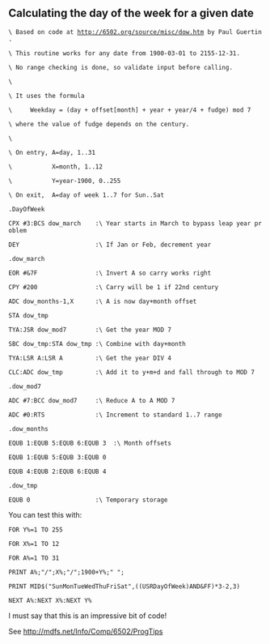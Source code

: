 ## Calculating the day of the week for a given date

<tt>

`\ Based on code at `[`http://6502.org/source/misc/dow.htm`](http://6502.org/source/misc/dow.htm)` by Paul Guertin.`

`\ This routine works for any date from 1900-03-01 to 2155-12-31.`

`\ No range checking is done, so validate input before calling.`

`\`

`\ It uses the formula`

`\     Weekday = (day + offset[month] + year + year/4 + fudge) mod 7`

`\ where the value of fudge depends on the century.`

`\`

`\ On entry, A=day, 1..31`

`\           X=month, 1..12`

`\           Y=year-1900, 0..255`

`\ On exit,  A=day of week 1..7 for Sun..Sat`

`.DayOfWeek`

`CPX #3:BCS dow_march    :\ Year starts in March to bypass leap year problem`

`DEY                     :\ If Jan or Feb, decrement year`

`.dow_march`

`EOR #&7F                :\ Invert A so carry works right`

`CPY #200                :\ Carry will be 1 if 22nd century`

`ADC dow_months-1,X      :\ A is now day+month offset`

`STA dow_tmp`

`TYA:JSR dow_mod7        :\ Get the year MOD 7`

`SBC dow_tmp:STA dow_tmp :\ Combine with day+month`

`TYA:LSR A:LSR A         :\ Get the year DIV 4`

`CLC:ADC dow_tmp         :\ Add it to y+m+d and fall through to MOD 7`

`.dow_mod7`

`ADC #7:BCC dow_mod7     :\ Reduce A to A MOD 7`

`ADC #0:RTS              :\ Increment to standard 1..7 range`

`.dow_months`

`EQUB 1:EQUB 5:EQUB 6:EQUB 3  :\ Month offsets`

`EQUB 1:EQUB 5:EQUB 3:EQUB 0`

`EQUB 4:EQUB 2:EQUB 6:EQUB 4`

`.dow_tmp`

`EQUB 0                  :\ Temporary storage`

</tt>

You can test this with: <tt>

`FOR Y%=1 TO 255`

`FOR X%=1 TO 12`

`FOR A%=1 TO 31`

`PRINT A%;"/";X%;"/";1900+Y%;" ";`

`PRINT MID$("SunMonTueWedThuFriSat",((USRDayOfWeek)AND&FF)*3-2,3)`

`NEXT A%:NEXT X%:NEXT Y%`

</tt>

I must say that this is an impressive bit of code!

See <http://mdfs.net/Info/Comp/6502/ProgTips>

